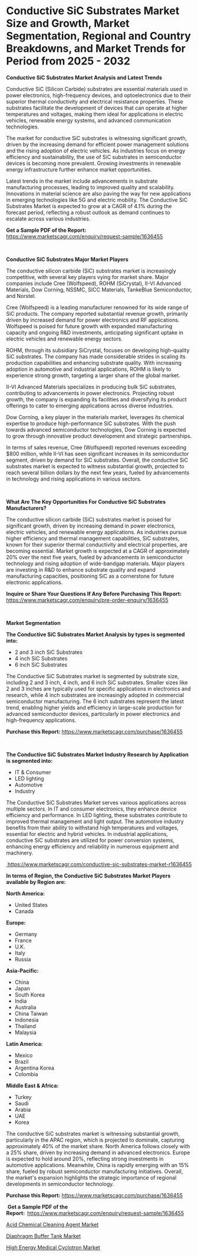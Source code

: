 <p><h1>Conductive SiC Substrates Market Size and Growth, Market Segmentation, Regional and Country Breakdowns, and Market Trends for Period from 2025 -  2032</h1></p><p><strong>Conductive SiC Substrates Market Analysis and Latest Trends</strong></p>
<p><p>Conductive SiC (Silicon Carbide) substrates are essential materials used in power electronics, high-frequency devices, and optoelectronics due to their superior thermal conductivity and electrical resistance properties. These substrates facilitate the development of devices that can operate at higher temperatures and voltages, making them ideal for applications in electric vehicles, renewable energy systems, and advanced communication technologies.</p><p>The market for conductive SiC substrates is witnessing significant growth, driven by the increasing demand for efficient power management solutions and the rising adoption of electric vehicles. As industries focus on energy efficiency and sustainability, the use of SiC substrates in semiconductor devices is becoming more prevalent. Growing investments in renewable energy infrastructure further enhance market opportunities.</p><p>Latest trends in the market include advancements in substrate manufacturing processes, leading to improved quality and scalability. Innovations in material science are also paving the way for new applications in emerging technologies like 5G and electric mobility. The Conductive SiC Substrates Market is expected to grow at a CAGR of 4.1% during the forecast period, reflecting a robust outlook as demand continues to escalate across various industries.</p></p>
<p><strong>Get a Sample PDF of the Report:&nbsp;</strong> <a href="https://www.marketscagr.com/enquiry/request-sample/1636455?utm_campaign=2095&utm_medium=2&utm_source=Github&utm_content=ia&utm_term=23032025&utm_id=conductive-sic-substrates">https://www.marketscagr.com/enquiry/request-sample/1636455</a></p>
<p>&nbsp;</p>
<p><strong>Conductive SiC Substrates Major Market Players</strong></p>
<p><p>The conductive silicon carbide (SiC) substrates market is increasingly competitive, with several key players vying for market share. Major companies include Cree (Wolfspeed), ROHM (SiCrystal), II-VI Advanced Materials, Dow Corning, NSSMC, SICC Materials, TankeBlue Semiconductor, and Norstel.</p><p>Cree (Wolfspeed) is a leading manufacturer renowned for its wide range of SiC products. The company reported substantial revenue growth, primarily driven by increased demand for power electronics and RF applications. Wolfspeed is poised for future growth with expanded manufacturing capacity and ongoing R&D investments, anticipating significant uptake in electric vehicles and renewable energy sectors.</p><p>ROHM, through its subsidiary SiCrystal, focuses on developing high-quality SiC substrates. The company has made considerable strides in scaling its production capabilities and enhancing substrate quality. With increasing adoption in automotive and industrial applications, ROHM is likely to experience strong growth, targeting a larger share of the global market.</p><p>II-VI Advanced Materials specializes in producing bulk SiC substrates, contributing to advancements in power electronics. Projecting robust growth, the company is expanding its facilities and diversifying its product offerings to cater to emerging applications across diverse industries.</p><p>Dow Corning, a key player in the materials market, leverages its chemical expertise to produce high-performance SiC substrates. With the push towards advanced semiconductor technologies, Dow Corning is expected to grow through innovative product development and strategic partnerships.</p><p>In terms of sales revenue, Cree (Wolfspeed) reported revenues exceeding $800 million, while II-VI has seen significant increases in its semiconductor segment, driven by demand for SiC substrates. Overall, the conductive SiC substrates market is expected to witness substantial growth, projected to reach several billion dollars by the next few years, fueled by advancements in technology and rising applications in various sectors.</p></p>
<p>&nbsp;</p>
<p><strong>What Are The Key Opportunities For Conductive SiC Substrates Manufacturers?</strong></p>
<p><p>The conductive silicon carbide (SiC) substrates market is poised for significant growth, driven by increasing demand in power electronics, electric vehicles, and renewable energy applications. As industries pursue higher efficiency and thermal management capabilities, SiC substrates, known for their superior thermal conductivity and electrical properties, are becoming essential. Market growth is expected at a CAGR of approximately 20% over the next five years, fueled by advancements in semiconductor technology and rising adoption of wide-bandgap materials. Major players are investing in R&D to enhance substrate quality and expand manufacturing capacities, positioning SiC as a cornerstone for future electronic applications.</p></p>
<p><strong>Inquire or Share Your Questions If Any Before Purchasing This Report:</strong> <a href="https://www.marketscagr.com/enquiry/pre-order-enquiry/1636455?utm_campaign=2095&utm_medium=2&utm_source=Github&utm_content=ia&utm_term=23032025&utm_id=conductive-sic-substrates">https://www.marketscagr.com/enquiry/pre-order-enquiry/1636455</a></p>
<p>&nbsp;</p>
<p><strong>Market Segmentation</strong></p>
<p><strong>The Conductive SiC Substrates Market Analysis by types is segmented into:</strong></p>
<p><ul><li>2 and 3 inch SiC Substrates</li><li>4 inch SiC Substrates</li><li>6 inch SiC Substrates</li></ul></p>
<p><p>The Conductive SiC Substrates market is segmented by substrate size, including 2 and 3 inch, 4 inch, and 6 inch SiC substrates. Smaller sizes like 2 and 3 inches are typically used for specific applications in electronics and research, while 4 inch substrates are increasingly adopted in commercial semiconductor manufacturing. The 6 inch substrates represent the latest trend, enabling higher yields and efficiency in large-scale production for advanced semiconductor devices, particularly in power electronics and high-frequency applications.</p></p>
<p><strong>Purchase this Report:&nbsp;</strong><a href="https://www.marketscagr.com/purchase/1636455?utm_campaign=2095&utm_medium=2&utm_source=Github&utm_content=ia&utm_term=23032025&utm_id=conductive-sic-substrates">https://www.marketscagr.com/purchase/1636455</a></p>
<p>&nbsp;</p>
<p><strong>The Conductive SiC Substrates Market Industry Research by Application is segmented into:</strong></p>
<p><ul><li>IT & Consumer</li><li>LED lighting</li><li>Automotive</li><li>Industry</li></ul></p>
<p><p>The Conductive SiC Substrates Market serves various applications across multiple sectors. In IT and consumer electronics, they enhance device efficiency and performance. In LED lighting, these substrates contribute to improved thermal management and light output. The automotive industry benefits from their ability to withstand high temperatures and voltages, essential for electric and hybrid vehicles. In industrial applications, conductive SiC substrates are utilized for power conversion systems, enhancing energy efficiency and reliability in numerous equipment and machinery.</p></p>
<p><a href="https://www.marketscagr.com/conductive-sic-substrates-market-r1636455?utm_campaign=2095&utm_medium=2&utm_source=Github&utm_content=ia&utm_term=23032025&utm_id=conductive-sic-substrates">&nbsp;https://www.marketscagr.com/conductive-sic-substrates-market-r1636455</a></p>
<p><strong>In terms of Region, the Conductive SiC Substrates Market Players available by Region are:</strong></p>
<p>
    <p> <strong> North America: </strong>
        <ul>
            <li>United States</li>
            <li>Canada</li>
        </ul>
        </p> 
    <p> <strong> Europe: </strong>
        <ul>
            <li>Germany</li>
            <li>France</li>
            <li>U.K.</li>
            <li>Italy</li>
            <li>Russia</li>
        </ul>
        </p> 
    <p> <strong> Asia-Pacific: </strong>
        <ul>
            <li>China</li>
            <li>Japan</li>
            <li>South Korea</li>
            <li>India</li>
            <li>Australia</li>
            <li>China Taiwan</li>
            <li>Indonesia</li>
            <li>Thailand</li>
            <li>Malaysia</li>
        </ul>
        </p> 
    <p> <strong> Latin America: </strong>
        <ul>
            <li>Mexico</li>
            <li>Brazil</li>
            <li>Argentina Korea</li>
            <li>Colombia</li>
        </ul>
        </p> 
    <p> <strong> Middle East & Africa: </strong>
        <ul>
            <li>Turkey</li>
            <li>Saudi</li>
            <li>Arabia</li>
            <li>UAE</li>
            <li>Korea</li>
        </ul>
    </p>
    </p>
<p><p>The conductive SiC substrates market is witnessing substantial growth, particularly in the APAC region, which is projected to dominate, capturing approximately 40% of the market share. North America follows closely with a 25% share, driven by increasing demand in advanced electronics. Europe is expected to hold around 20%, reflecting strong investments in automotive applications. Meanwhile, China is rapidly emerging with an 15% share, fueled by robust semiconductor manufacturing initiatives. Overall, the market's expansion highlights the strategic importance of regional developments in semiconductor technology.</p></p>
<p><strong>Purchase this Report: </strong><a href="https://www.marketscagr.com/purchase/1636455?utm_campaign=2095&utm_medium=2&utm_source=Github&utm_content=ia&utm_term=23032025&utm_id=conductive-sic-substrates">https://www.marketscagr.com/purchase/1636455</a></p>
<p>&nbsp;<strong>Get a Sample PDF of the Report:&nbsp;&nbsp;</strong><a href="https://www.marketscagr.com/enquiry/request-sample/1636455?utm_campaign=2095&utm_medium=2&utm_source=Github&utm_content=ia&utm_term=23032025&utm_id=conductive-sic-substrates">https://www.marketscagr.com/enquiry/request-sample/1636455</a></p>
<p><strong></strong></p>
<p><p><a href="https://github.com/shamprenadw7/Market-Research-Report-List-1/blob/main/acid-chemical-cleaning-agent-market.md?utm_campaign=2095&utm_medium=2&utm_source=Github&utm_content=ia&utm_term=23032025&utm_id=conductive-sic-substrates">Acid Chemical Cleaning Agent Market</a></p><p><a href="https://github.com/mauripalmi/Market-Research-Report-List-6/blob/main/diaphragm-buffer-tank-market.md?utm_campaign=2095&utm_medium=2&utm_source=Github&utm_content=ia&utm_term=23032025&utm_id=conductive-sic-substrates">Diaphragm Buffer Tank Market</a></p><p><a href="https://github.com/gulaimolin/Market-Research-Report-List-7/blob/main/high-energy-medical-cyclotron-market.md?utm_campaign=2095&utm_medium=2&utm_source=Github&utm_content=ia&utm_term=23032025&utm_id=conductive-sic-substrates">High Energy Medical Cyclotron Market</a></p></p>